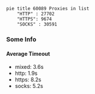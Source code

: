 
```mermaid
pie title 60089 Proxies in list
    "HTTP" : 27702
    "HTTPS": 9674
    "SOCKS" : 30591
```

### Some Info
#### Average Timeout

- mixed: 3.6s
- http: 1.9s
- https: 8.2s
- socks: 5.2s